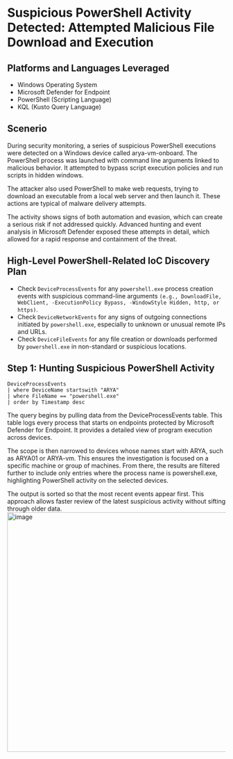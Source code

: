 # Suspicious PowerShell Activity Detected: Attempted Malicious File Download and Execution
## Platforms and Languages Leveraged
* Windows Operating System
* Microsoft Defender for Endpoint
* PowerShell (Scripting Language)
* KQL (Kusto Query Language)
## Scenerio
During security monitoring, a series of suspicious PowerShell executions were detected on a Windows device called arya-vm-onboard. The PowerShell process was launched with command line arguments linked to malicious behavior. It attempted to bypass script execution policies and run scripts in hidden windows.

The attacker also used PowerShell to make web requests, trying to download an executable from a local web server and then launch it. These actions are typical of malware delivery attempts.

The activity shows signs of both automation and evasion, which can create a serious risk if not addressed quickly. Advanced hunting and event analysis in Microsoft Defender exposed these attempts in detail, which allowed for a rapid response and containment of the threat.
## High-Level PowerShell-Related IoC Discovery Plan
* Check `DeviceProcessEvents` for any `powershell.exe` process creation events with suspicious command-line arguments `(e.g., DownloadFile, WebClient, -ExecutionPolicy Bypass, -WindowStyle Hidden, http, or https)`.
* Check `DeviceNetworkEvents` for any signs of outgoing connections initiated by `powershell.exe`, especially to unknown or unusual remote IPs and URLs.
* Check `DeviceFileEvents` for any file creation or downloads performed by `powershell.exe` in non-standard or suspicious locations.
## Step 1: Hunting Suspicious PowerShell Activity
```
DeviceProcessEvents
| where DeviceName startswith "ARYA"
| where FileName == "powershell.exe"
| order by Timestamp desc
```
The query begins by pulling data from the DeviceProcessEvents table. This table logs every process that starts on endpoints protected by Microsoft Defender for Endpoint. It provides a detailed view of program execution across devices.

The scope is then narrowed to devices whose names start with ARYA, such as ARYA01 or ARYA-vm. This ensures the investigation is focused on a specific machine or group of machines. From there, the results are filtered further to include only entries where the process name is powershell.exe, highlighting PowerShell activity on the selected devices.

The output is sorted so that the most recent events appear first. This approach allows faster review of the latest suspicious activity without sifting through older data.
<img width="1385" height="551" alt="image" src="https://github.com/user-attachments/assets/9a23daaa-db0a-4615-894e-570c1ead3bc0" />






